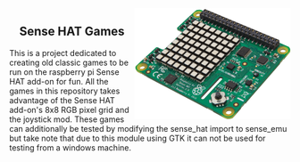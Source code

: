 <img align="right" src="/assets/sense_hat.png" height="200">
<h2 align="center">Sense HAT Games</h2>

This is a project dedicated to creating old classic games to be run on the
raspberry pi Sense HAT add-on for fun. All the games in this repository takes
advantage of the Sense HAT add-on's 8x8 RGB pixel grid and the joystick mod.
These games can additionally be tested by modifying the sense_hat import
to sense_emu but take note that due to this module using GTK it can not be
used for testing from a windows machine.
